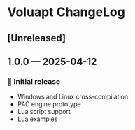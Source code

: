 # Voluapt ChangeLog

## [Unreleased]

## 1.0.0 — 2025-04-12
### 🚀 Initial release
- Windows and Linux cross-compilation
- PAC engine prototype
- Lua script support
- Lua examples
